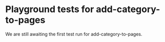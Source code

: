 # Playground tests for add-category-to-pages
We are still awaiting the first test run for add-category-to-pages.
